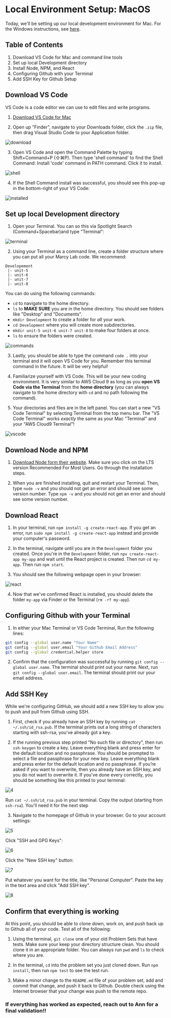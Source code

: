# Local Environment Setup: MacOS

Today, we'll be setting up our local development environment for Mac. For the Windows instructions, see [here](https://github.com/The-Marcy-Lab-School/local-environment-setup-wsl). 

## Table of Contents
1. Download VS Code for Mac and command line tools
2. Set up local Development directory
3. Install Node, NPM, and React
4. Configuring Github with your Terminal
5. Add SSH Key for Github Setup

## Download VS Code
VS Code is a code editor we can use to edit files and write programs. 

1. [Download VS Code for Mac](https://code.visualstudio.com/download)

2. Open up "Finder", navigate to your Downloads folder, click the `.zip` file, then drag Visual Studio Code to your Application folder.

![download](./assets/download.png)

3. Open VS Code and open the Command Palette by typing Shift+Command+P (⇧⌘P). Then type 'shell command' to find the Shell Command: Install 'code' command in PATH command. Click it to install. 

![shell](./assets/shell.png)

4. If the Shell Command install was successful, you should see this pop-up in the bottom-right of your VS Code:

![installed](./assets/installed.png)

## Set up local Development directory

1. Open your Terminal. You can so this via Spotlight Search (Command+Spacebar)and type "Terminal":

![terminal](./assets/terminal.png)

2. Using your Terminal as a command line, create a folder structure where you can put all your Marcy Lab code. We recommend:
```
Developement
 |- unit-5
 |- unit-6
 |- unit-7
 |- unit-8
```
You can do using the following commands:
* `cd` to navigate to the home directory.
* `ls` to **MAKE SURE** you are in the home directory. You should see folders like "Desktop" and "Documents".
* `mkdir Development` to create a folder for *all* your work.
* `cd Development` where you will create more subdirectories.
* `mkdir unit-5 unit-6 unit-7 unit-8` to make four folders at once.
* `ls` to ensure the folders were created.

![commands](./assets/commands.png)

3. Lastly, you should be able to type the command `code .` into your terminal and it will open VS Code for you. Remember this terminal command in the future. It will be very helpful!

4. Familiarize yourself with VS Code. This will be your new coding environment. It is very similar to AWS Cloud 9 as long as you **open VS Code via the Terminal** from the **home directory** (you can always navigate to the home directory with `cd` and no path following the command). 

5. Your directories and files are in the left panel. You can start a new "VS Code Terminal" by selecting Terminal from the top menu bar. The "VS Code Terminal" works *exactly* the same as your Mac "Terminal" and your "AWS Cloud9 Terminal"!

![vscode](./assets/vscode.png)

## Download Node and NPM

1. [Download Node form their website](https://nodejs.org/en/). Make sure you click on the LTS version Recommended For Most Users. Go through the installation steps. 

2. When you are finished installing, quit and restart your Terminal. Then, type `node -v` and you should not get an error and should see some version number. Type `npm -v` and you should not get an error and should see some version number.

## Download React

1. In your terminal, run `npm install -g create-react-app`. If you get an error, run `sudo npm install -g create-react-app` instead and provide your computer's password. 

2. In the terminal, navigate until you are in the `Development` folder you created. Once you're in the `Development` folder, run `npx create-react-app my-app` and wait until the React project is created. Then run `cd my-app`. Then run `npm start`.

3. You should see the following webpage open in your browser:

![react](./assets/react.png)

4. Now that we've confirmed React is installed, you should delete the folder `my-app` via Finder or the Terminal (`rm -rf my-app`). 

## Configuring Github with your Terminal

1. In either your Mac Terminal or VS Code Terminal, Run the following lines:

```sh
git config --global user.name "Your Name"
git config --global user.email "Your Github Email Address"
git config --global credential.helper store
```

2. Confirm that the configuration was successful by running `git config --global user.name`. The terminal should print out your name. Next, run `git config --global user.email`. The terminal should print our your email address.

## Add SSH Key

While we're configuring GitHub, we should add a new SSH key to allow you to push and pull from Github using SSH. 

1. First, check if you already have an SSH key by running `cat ~/.ssh/id_rsa.pub`. If the terminal prints out a long string of characters starting with ssh-rsa, you've already got a key.

2. If the running previous step printed "No such file or directory", then run `ssh-keygen` to create a key. Leave everything blank and press enter for the default location and no passphrase. You should be prompted to select a file and passphrase for your new key. Leave everything blank and press enter for the default location and no passphrase. If you’re asked if you want to overwrite, then you already have an SSH key, and you do not want to overwrite it. If you've done every correctly, you should be something like this printed to your terminal:

![4](./assets/4.png)

Run `cat ~/.ssh/id_rsa.pub` in your terminal. Copy the output (starting from `ssh-rsa`). You'll need it for the next step

3. Navigate to the homepage of Github in your browser. Go to your account settings:

![5](./assets/5.png)

Click "SSH and GPG Keys":

![6](./assets/6.png)

Click the "New SSH key" button:

![7](./assets/7.png)

Put whatever you want for the title, like "Personal Computer". Paste the key in the text area and click "Add SSH key".

![8](./assets/8.png)

## Confirm that everything is working

At this point, you should be able to clone down, work on, and push back up to Github all of your code. Test all of the following: 

1. Using the terminal, `git clone` one of your old Problem Sets that have tests. Make sure your keep your directory structure clean. You should clone it in an appropriate folder. You can always run `pwd` and `ls` to check where you are. 

2. In the terminal, `cd` into the problem set you just cloned down. Run `npm install`, then run `npm test` to see the test run. 

3. Make a minor change to the `README.md` file of your problem set, add and commit that change, and push it back to Github. Double check using the Internet browser that your change was push to the remote repo. 


### If everything has worked as expected, reach out to Ann for a final validation!!

